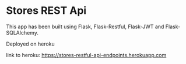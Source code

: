 # Stores REST Api

This app has been built using Flask, Flask-Restful, Flask-JWT and Flask-SQLAlchemy.


Deployed on heroku

link to heroku: https://stores-restful-api-endpoints.herokuapp.com
